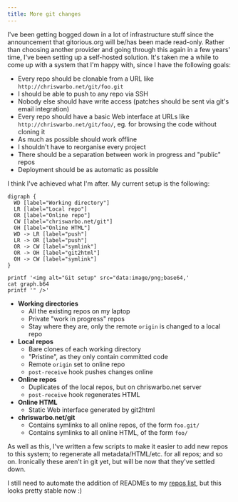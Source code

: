 ```yaml
---
title: More git changes
---
```


I've been getting bogged down in a lot of infrastructure stuff since the announcement that gitorious.org will be/has been made read-only. Rather than choosing another provider and going through this again in a few years' time, I've been setting up a self-hosted solution. It's taken me a while to come up with a system that I'm happy with, since I have the following goals:

 - Every repo should be clonable from a URL like `http://chriswarbo.net/git/foo.git`
 - I should be able to push to any repo via SSH
 - Nobody else should have write access (patches should be sent via git's email integration)
 - Every repo should have a basic Web interface at URLs like `http://chriswarbo.net/git/foo/`, eg. for browsing the code without cloning it
 - As much as possible should work offline
 - I shouldn't have to reorganise every project
 - There should be a separation between work in progress and "public" repos
 - Deployment should be as automatic as possible

I think I've achieved what I'm after. My current setup is the following:

```{pipe="dot -Tpng | base64 | tee graph.b64 | root/static/null"}
digraph {
  WD [label="Working directory"]
  LR [label="Local repo"]
  OR [label="Online repo"]
  CW [label="chriswarbo.net/git"]
  OH [label="Online HTML"]
  WD -> LR [label="push"]
  LR -> OR [label="push"]
  OR -> CW [label="symlink"]
  OR -> OH [label="git2html"]
  OH -> CW [label="symlink"]
}
```

```{.unwrap pipe="sh | pandoc -f html -t json"}
printf '<img alt="Git setup" src="data:image/png;base64,'
cat graph.b64
printf '" />'
```

 - **Working directories**
    - All the existing repos on my laptop
    - Private "work in progress" repos
    - Stay where they are, only the remote `origin` is changed to a local repo
 - **Local repos**
    - Bare clones of each working directory
    - "Pristine", as they only contain committed code
    - Remote `origin` set to online repo
    - `post-receive` hook pushes changes online
 - **Online repos**
    - Duplicates of the local repos, but on chriswarbo.net server
    - `post-receive` hook regenerates HTML
 - **Online HTML**
    - Static Web interface generated by git2html
 - **chriswarbo.net/git**
    - Contains symlinks to all online repos, of the form `foo.git/`
    - Contains symlinks to all online HTML, of the form `foo/`

As well as this, I've written a few scripts to make it easier to add new repos to this system; to regenerate all metadata/HTML/etc. for all repos; and so on. Ironically these aren't in git yet, but will be now that they've settled down.

I still need to automate the addition of READMEs to my [repos list](/essays/repos/index.html), but this looks pretty stable now :)
